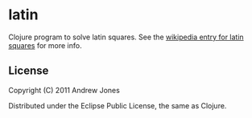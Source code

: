 # latin

Clojure program to solve latin squares. See the [wikipedia entry for
latin squares](http://en.wikipedia.org/wiki/Latin_square) for more info.

## License

Copyright (C) 2011 Andrew Jones

Distributed under the Eclipse Public License, the same as Clojure.
